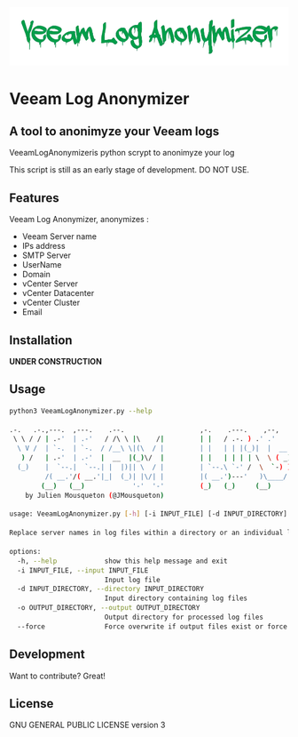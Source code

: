 ![](/.github/logo.png)

# Veeam Log Anonymizer 
## __A tool to anonimyze your Veeam logs__

VeeamLogAnonymizeris python scrypt to anonimyze your log 

This script is still as an early stage of development. DO NOT USE.

## Features

Veeam Log Anonymizer, anonymizes : 

- Veeam Server name 
- IPs address 
- SMTP Server     
- UserName
- Domain
- vCenter Server
- vCenter Datacenter
- vCenter Cluster
- Email

## Installation

**UNDER CONSTRUCTION**

## Usage 

```bash
python3 VeeamLogAnonymizer.py --help

.-.   .-.,---.  ,---.    .--.                   ,-.    .---.    ,--,              .--.  .-. .-. .---.  .-. .-..-.   .-.        ,-. _____  ,---.  ,---.    
 \ \ / / | .-'  | .-'   / /\ \ |\    /|         | |   / .-. ) .' .'              / /\ \ |  \| |/ .-. ) |  \| | \ \_/ )/|\    /||(|/___  / | .-'  | .-.\   
  \ V /  | `-.  | `-.  / /__\ \|(\  / |         | |   | | |(_)|  |  __          / /__\ \|   | || | |(_)|   | |  \   (_)|(\  / |(_)   / /) | `-.  | `-'/   
   ) /   | .-'  | .-'  |  __  |(_)\/  |         | |   | | | | \  \ ( _)         |  __  || |\  || | | | | |\  |   ) (   (_)\/  || |  / /(_)| .-'  |   (    
  (_)    |  `--.|  `--.| |  |)|| \  / |         | `--.\ `-' /  \  `-) )         | |  |)|| | |)|\ `-' / | | |)|   | |   | \  / || | / /___ |  `--.| |\ \   
         /( __.'/( __.'|_|  (_)| |\/| |         |( __.')---'   )\____/          |_|  (_)/(  (_) )---'  /(  (_)  /(_|   | |\/| |`-'(_____/ /( __.'|_| \)\  
        (__)   (__)            '-'  '-'         (_)   (_)     (__)                     (__)    (_)    (__)     (__)    '-'  '-'          (__) v 0.3  (__) 
    by Julien Mousqueton (@JMousqueton)
    
usage: VeeamLogAnonymizer.py [-h] [-i INPUT_FILE] [-d INPUT_DIRECTORY] -o OUTPUT_DIRECTORY [--force]

Replace server names in log files within a directory or an individual log file with random strings.

options:
  -h, --help            show this help message and exit
  -i INPUT_FILE, --input INPUT_FILE
                        Input log file
  -d INPUT_DIRECTORY, --directory INPUT_DIRECTORY
                        Input directory containing log files
  -o OUTPUT_DIRECTORY, --output OUTPUT_DIRECTORY
                        Output directory for processed log files
  --force               Force overwrite if output files exist or force the creation of output directory
  ```

## Development
Want to contribute? Great!

## License
GNU GENERAL PUBLIC LICENSE version 3 
